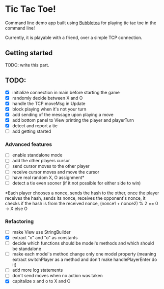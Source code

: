 # Tic Tac Toe!
Command line demo app built using [Bubbletea](https://github.com/charmbracelet/bubbletea) for playing tic tac toe in the command line!

Currently, it is playable with a friend, over a simple TCP connection.

[](https://github.com/vedrankolka/bubbletea-tictactoe/blob/develop/gifs/demo-wait.gif)

[](https://github.com/vedrankolka/bubbletea-tictactoe/blob/develop/gifs/demo-dail.gif)

## Getting started
TODO: write this part.

## TODO:
- [x] initialize connection in main before starting the game
- [x] randomly decide between X and O
- [x] handle the TCP moveMsg in Update
- [x] block playing when it's not your turn
- [x] add sending of the message upon playing a move
- [x] add bottom panel to View printing the player and playerTurn
- [x] detect and report a tie
- [ ] add getting started

### Advanced features
- [ ] enable standalone mode
- [ ] add the other players cursor
- [ ] send cursor moves to the other player
- [ ] receive cursor moves and move the cursor
- [ ] have real random X, O assignment*
- [ ] detect a tie even sooner (if it not possible for either side to win)

*Each player chooses a nonce, sends the hash to the other, once the player receives the hash, sends its nonce, receives the opponent's nonce, it checks if the hash is from the received nonce, (nonce1 + nonce2) % 2 == 0 -> X else O

### Refactoring
- [ ] make View use StringBuilder
- [x] extract "x" and "o" as constants
- [ ] decide which functions should be model's methods and which should be standalone
- [ ] make each model's method change only one model property (meaning extract switchPlayer as a method and don't make handlePlayerEnter do it)
- [ ] add more log statements
- [ ] don't send moves when no action was taken
- [x] capitalize x and o to X and O
